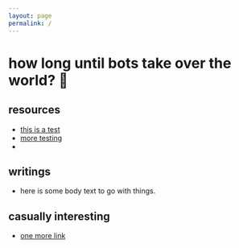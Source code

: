 ```yaml
---
layout: page
permalink: /
---
```


# how long until bots take over the world? 🍵

## resources
- [this is a test]()
- [more testing]()
- []()

## writings
- here is some body text to go with things. 


## casually interesting
- [one more link]()
